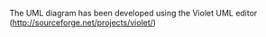 The UML diagram has been developed using the Violet UML editor (http://sourceforge.net/projects/violet/)